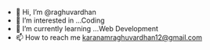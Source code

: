 - 👋 Hi, I’m @raghuvardhan
- 👀 I’m interested in ...Coding
- 🌱 I’m currently learning ...Web Development
- 📫 How to reach me karanamraghuvardhan12@gmail.com

<!---
raghuvardhan/raghuvardhan is a ✨ special ✨ repository because its `README.md` (this file) appears on your GitHub profile.
You can click the Preview link to take a look at your changes.
--->
